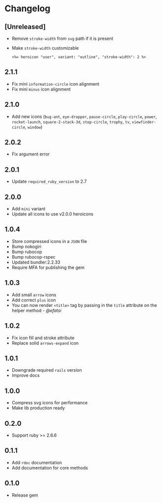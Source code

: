 # Changelog

## [Unreleased]

- Remove `stroke-width` from `svg` path if it is present
- Make `stroke-width` customizable

  ```erb
  <%= heroicon "user", variant: "outline", "stroke-width": 2 %>
  ```

## 2.1.1

- Fix mini `information-circle` icon alignment
- Fix mini `minus` icon alignment

## 2.1.0

- Add new icons (`bug-ant`, `eye-dropper`, `pause-circle`, `play-circle`, `power`, `rocket-launch`, `square-2-stack-3d`, `stop-circle`, `trophy`, `tv`, `viewfinder-circle`, `window`)

## 2.0.2

- Fix argument error

## 2.0.1

- Update `required_ruby_version` to 2.7

## 2.0.0

- Add `mini` variant
- Update all icons to use v2.0.0 heroicons

## 1.0.4

- Store compressed icons in a `JSON` file
- Bump nokogiri
- Bump rubocop
- Bump rubocop-rspec
- Updated bundler:2.2.33
- Require MFA for publishing the gem

## 1.0.3

- Add small `arrow` icons
- Add correct `plus` icon
- You can now render `<title>` tag by passing in the `title` attribute on the
  helper method - _@efatsi_

## 1.0.2

- Fix icon fill and stroke attribute
- Replace solid `arrows-expand` icon

## 1.0.1

- Downgrade required `rails` version
- Improve docs

## 1.0.0

- Compress svg icons for performance
- Make lib production ready

## 0.2.0

- Support ruby >= 2.6.6

## 0.1.1

- Add `rdoc` documentation
- Add documentation for core methods

## 0.1.0

- Release gem
